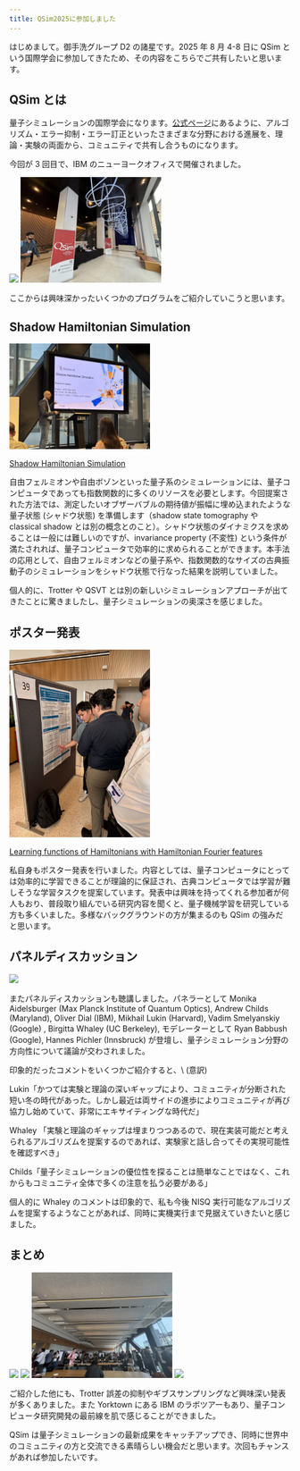 ```yaml
---
title: QSim2025に参加しました
---
```


はじめまして。御手洗グループ D2 の諸星です。2025 年 8 月 4-8 日に QSim という国際学会に参加してきたため、その内容をこちらでご共有したいと思います。

## QSim とは
量子シミュレーションの国際学会になります。[公式ページ](https://qsimconference.org/)にあるように、アルゴリズム・エラー抑制・エラー訂正といったさまざまな分野における進展を、理論・実験の両面から、コミュニティで共有し合うものになります。

今回が 3 回目で、IBM のニューヨークオフィスで開催されました。

<img src="/assets/images/qsim2025/ibm_office.jpg" width="50%">
<img src="/assets/images/qsim2025/qsim_lobby.jpg" width="50%">

ここからは興味深かったいくつかのプログラムをご紹介していこうと思います。

## Shadow Hamiltonian Simulation
<img src="/assets/images/qsim2025/shadow_hamiltonian_simulation.jpg" width="50%">

[Shadow Hamiltonian Simulation](https://arxiv.org/abs/2407.21775)

自由フェルミオンや自由ボゾンといった量子系のシミュレーションには、量子コンピュータであっても指数関数的に多くのリソースを必要とします。今回提案された方法では、測定したいオブザーバブルの期待値が振幅に埋め込まれたような量子状態 (シャドウ状態) を準備します（shadow state tomography や classical shadow とは別の概念とのこと）。シャドウ状態のダイナミクスを求めることは一般には難しいのですが、invariance property (不変性) という条件が満たされれば、量子コンピュータで効率的に求められることができます。本手法の応用として、自由フェルミオンなどの量子系や、指数関数的なサイズの古典振動子のシミュレーションをシャドウ状態で行なった結果を説明していました。

個人的に、Trotter や QSVT とは別の新しいシミュレーションアプローチが出てきたことに驚きましたし、量子シミュレーションの奥深さを感じました。

## ポスター発表
<img src="/assets/images/qsim2025/poster1.jpg" width="50%">

[Learning functions of Hamiltonians with Hamiltonian Fourier features](https://arxiv.org/abs/2504.16370)

私自身もポスター発表を行いました。内容としては、量子コンピュータにとっては効率的に学習できることが理論的に保証され、古典コンピュータでは学習が難しそうな学習タスクを提案しています。発表中は興味を持ってくれる参加者が何人もおり、普段取り組んでいる研究内容を聞くと、量子機械学習を研究している方も多くいました。多様なバックグラウンドの方が集まるのも QSim の強みだと思います。

## パネルディスカッション
<img src="/assets/images/qsim2025/panel.jpg" width="50%">

またパネルディスカッションも聴講しました。パネラーとして Monika Aidelsburger (Max Planck Institute of Quantum Optics), Andrew Childs (Maryland), Oliver Dial (IBM), Mikhail Lukin (Harvard), Vadim Smelyanskiy (Google) , Birgitta Whaley (UC Berkeley), モデレーターとして Ryan Babbush (Google), Hannes Pichler (Innsbruck) が登壇し、量子シミュレーション分野の方向性について議論が交わされました。

印象的だったコメントをいくつかご紹介すると、\\
(意訳) 

Lukin「かつては実験と理論の深いギャップにより、コミュニティが分断された短い冬の時代があった。しかし最近は両サイドの進歩によりコミュニティが再び協力し始めていて、非常にエキサイティングな時代だ」

Whaley 「実験と理論のギャップは埋まりつつあるので、現在実装可能だと考えられるアルゴリズムを提案するのであれば、実験家と話し合ってその実現可能性を確認すべき」

Childs「量子シミュレーションの優位性を探ることは簡単なことではなく、これからもコミュニティ全体で多くの注意を払う必要がある」

個人的に Whaley のコメントは印象的で、私も今後 NISQ 実行可能なアルゴリズムを提案するようなことがあれば、同時に実機実行まで見据えていきたいと感じました。

## まとめ
<img src="/assets/images/qsim2025/ibm_yorktown.jpg" width="50%">
<img src="/assets/images/qsim2025/superconducting_qc.jpg" width="50%">
<img src="/assets/images/qsim2025/poster2.jpg" width="50%">
<img src="/assets/images/qsim2025/nyc_landscape.jpg" width="50%">

ご紹介した他にも、Trotter 誤差の抑制やギブスサンプリングなど興味深い発表が多くありました。また Yorktown にある IBM のラボツアーもあり、量子コンピュータ研究開発の最前線を肌で感じることができました。

QSim は量子シミュレーションの最新成果をキャッチアップでき、同時に世界中のコミュニティの方と交流できる素晴らしい機会だと思います。次回もチャンスがあれば参加したいです。